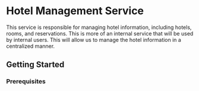 # Hotel Management Service

This service is responsible for managing hotel information, including hotels, rooms, and reservations. This is more of an internal service that will be used by internal users. This will allow us to manage the hotel information in a centralized manner.

## Getting Started

### Prerequisites

